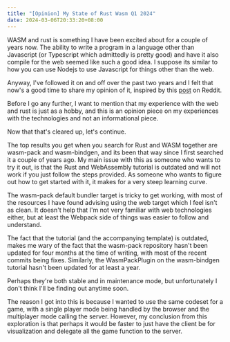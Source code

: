 ```yaml
---
title: "[Opinion] My State of Rust Wasm Q1 2024"
date: 2024-03-06T20:33:20+08:00
---
```


WASM and rust is something I have been excited about for a couple of years now.
The ability to write a program in a language other than Javascript (or Typescript which admittedly is pretty good) and have it also compile for the web seemed like such a good idea.
I suppose its similar to how you can use Nodejs to use Javascript for things other than the web.

Anyway, I've followed it on and off over the past two years and I felt that now's a good time to share my opinion of it, inspired by this [post](https://www.reddit.com/r/rust/comments/17jptxp/state_of_rust_and_webassembly_in_2023/) on Reddit.

Before I go any further, I want to mention that my experience with the web and rust is just as a hobby, and this is an opinion piece on my experiences with the technologies and not an informational piece.

Now that that's cleared up, let's continue.

The top results you get when you search for Rust and WASM together are wasm-pack and wasm-bindgen, and its been that way since I first searched it a couple of years ago.
My main issue with this as someone who wants to try it out, is that the Rust and WebAssembly tutorial is outdated and will not work if you just follow the steps provided.
As someone who wants to figure out how to get started with it, it makes for a very steep learning curve.

The wasm-pack default bundler target is tricky to get working, with most of the resources I have found advising using the web target which I feel isn't as clean.
It doesn't help that I'm not very familiar with web technologies either, but at least the Webpack side of things was easier to follow and understand. 

The fact that the tutorial (and the accompanying template) is outdated, makes me wary of the fact that the wasm-pack repository hasn't been updated for four months at the time of writing, with most of the recent commits being fixes. 
Similarly, the WasmPackPlugin on the wasm-bindgen tutorial hasn't been updated for at least a year.

Perhaps they're both stable and in maintenance mode, but unfortunately I don't think I'll be finding out anytime soon.

The reason I got into this is because I wanted to use the same codeset for a game, with a single player mode being handled by the browser and the multiplayer mode calling the server.
However, my conclusion from this exploration is that perhaps it would be faster to just have the client be for visualization and delegate all the game function to the server.
